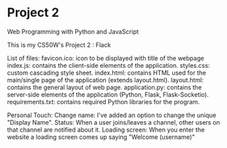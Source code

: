 # Project 2

Web Programming with Python and JavaScript

This is my CS50W's Project 2 : Flack

List of files:
    favicon.ico: icon to be displayed with title of the webpage
    index.js: contains the client-side elements of the application.
    styles.css: custom cascading style sheet.
    index.html: contains HTML used for the main/single page of the application (extends layout.html).
    layout.html: contains the general layout of web page.
    application.py: contains the server-side elements of the application (Python, Flask, Flask-Socketio).
    requirements.txt: contains required Python libraries for the program.

Personal Touch:
    Change name: I've added an option to change the unique "Display Name".
    Status: When a user joins/leaves a channel, other users on that channel are notified about it.
    Loading screen: When you enter the website a loading screen comes up saying "Welcome (username)"